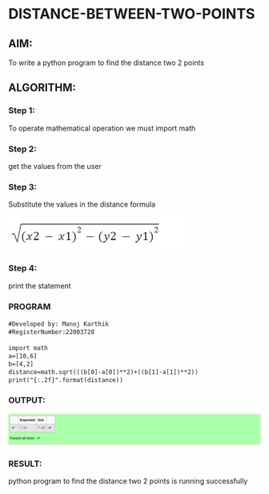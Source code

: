 # DISTANCE-BETWEEN-TWO-POINTS

## AIM:
To write a python program to find the distance two 2 points
## ALGORITHM:
### Step 1: 
To operate mathematical operation we must import math

### Step 2: 
get the values from the user

### Step 3: 
Substitute the values in the distance formula  

![formula](/formula.png)

### Step 4: 
print the statement

### PROGRAM
```Program to find the distance between two points.
#Developed by: Manoj Karthik
#RegisterNumber:22003728

import math
a=[10,6]
b=[4,2]
distance=math.sqrt(((b[0]-a[0])**2)+((b[1]-a[1])**2))
print("{:.2f}".format(distance))
```

### OUTPUT:

![images](./distance.png)


### RESULT:

python program to find the distance two 2 points is running successfully